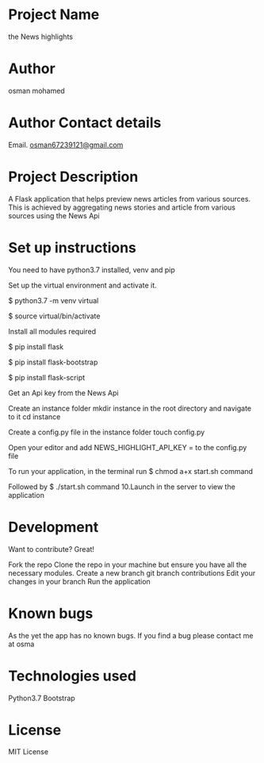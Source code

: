 # Project Name
the News highlights

# Author
osman mohamed

# Author Contact details
Email. osman67239121@gmail.com

# Project Description
A Flask application that helps preview news articles from various sources. This is achieved by aggregating news stories and article from various sources using the News Api

# Set up instructions
You need to have python3.7 installed, venv and pip

Set up the virtual environment and activate it.

$ python3.7 -m venv virtual

$ source virtual/bin/activate

Install all modules required

$ pip install flask

$ pip install flask-bootstrap

$ pip install flask-script

Get an Api key from the News Api

Create an instance folder mkdir instance in the root directory and navigate to it cd instance

Create a config.py file in the instance folder touch config.py

Open your editor and add NEWS_HIGHLIGHT_API_KEY = <your apikey> to the config.py file

To run your application, in the terminal run $ chmod a+x start.sh command

Followed by $ ./start.sh command 10.Launch in the server to view the application

# Development
Want to contribute? Great!

Fork the repo
Clone the repo in your machine but ensure you have all the necessary modules.
Create a new branch git branch contributions
Edit your changes in your branch
Run the application

# Known bugs
As the yet the app has no known bugs. If you find a bug please contact me at osma

# Technologies used
Python3.7 Bootstrap

# License
MIT License
